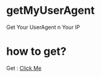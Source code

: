 # getMyUserAgent
Get Your UserAgent n Your IP
# how to get?
Get : <a href="https://latip176.github.io/getMyUserAgent">Click Me</a>
